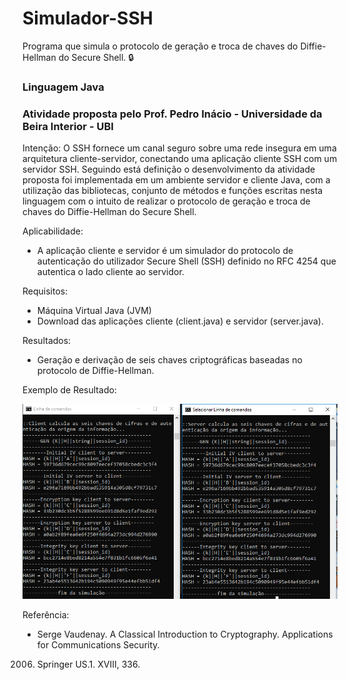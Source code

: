 # Simulador-SSH
Programa que simula o protocolo de geração e troca de chaves do Diffie-Hellman do Secure Shell. 🔒️

### Linguagem Java

### Atividade proposta pelo Prof. Pedro Inácio - Universidade da Beira Interior - UBI


Intenção:
O SSH fornece um canal seguro sobre uma rede insegura em uma arquitetura cliente-servidor, conectando uma aplicação cliente SSH com um servidor SSH. Seguindo está definição o desenvolvimento da atividade  proposta foi implementada em um ambiente servidor e cliente Java, com a utilização das bibliotecas, conjunto de métodos e funções escritas nesta  linguagem com o intuito de realizar o protocolo de geração e troca de chaves do Diffie-Hellman do Secure Shell.

Aplicabilidade:
- A aplicação cliente e servidor é um simulador do protocolo de autenticação do utilizador Secure Shell (SSH) definido no RFC 4254 que autentica o lado cliente ao servidor. 

Requisitos:
- Máquina Virtual Java (JVM)
- Download das aplicações cliente (client.java) e servidor (server.java).

Resultados:
- Geração e derivação de seis chaves criptográficas baseadas no protocolo de Diffie-Hellman.

Exemplo de Resultado:

![Resultado](https://github.com/marcoscavalcant/Simulador-SSH/blob/main/Resultado.png)


Referência:

- Serge Vaudenay. A Classical Introduction to Cryptography. Applications for Communications Security.  
2006. Springer US.1. XVIII, 336.
